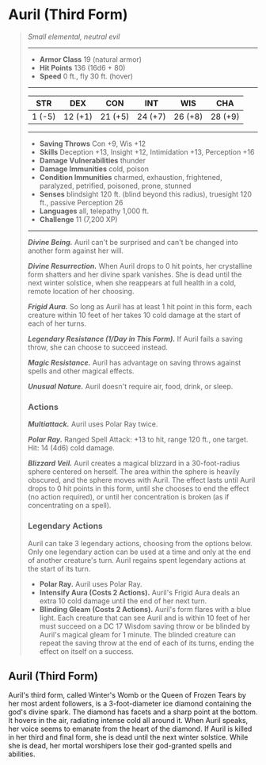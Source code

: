 # Auril (Third Form)
>*Small elemental, neutral evil*
>___
>- **Armor Class** 19 (natural armor)
>- **Hit Points** 136 (16d6 + 80)
>- **Speed** 0 ft., fly 30 ft. (hover)
>___
>|STR|DEX|CON|INT|WIS|CHA|
>|:---:|:---:|:---:|:---:|:---:|:---:|
>|1 (-5)|12 (+1)|21 (+5)|24 (+7)|26 (+8)|28 (+9)|
>___
>- **Saving Throws** Con +9, Wis +12
>- **Skills** Deception +13, Insight +12, Intimidation +13, Perception +16
>- **Damage Vulnerabilities** thunder
>- **Damage Immunities** cold, poison
>- **Condition Immunities** charmed, exhaustion, frightened, paralyzed, petrified, poisoned, prone, stunned
>- **Senses** blindsight 120 ft. (blind beyond this radius), truesight 120 ft., passive Perception 26
>- **Languages** all, telepathy 1,000 ft.
>- **Challenge** 11 (7,200 XP)
>___
>***Divine Being.*** Auril can't be surprised and can't be changed into another form against her will.  
>
>***Divine Resurrection.*** When Auril drops to 0 hit points, her crystalline form shatters and her divine spark vanishes. She is dead until the next winter solstice, when she reappears at full health in a cold, remote location of her choosing.  
>
>***Frigid Aura.*** So long as Auril has at least 1 hit point in this form, each creature within 10 feet of her takes 10 cold damage at the start of each of her turns.  
>
>***Legendary Resistance (1/Day in This Form).*** If Auril fails a saving throw, she can choose to succeed instead.  
>
>***Magic Resistance.*** Auril has advantage on saving throws against spells and other magical effects.  
>
>***Unusual Nature.*** Auril doesn't require air, food, drink, or sleep.  
>
>### Actions
>***Multiattack.*** Auril uses Polar Ray twice.  
>
>***Polar Ray.*** Ranged Spell Attack: +13 to hit, range 120 ft., one target. Hit: 14 (4d6) cold damage.  
>
>***Blizzard Veil.*** Auril creates a magical blizzard in a 30-foot-radius sphere centered on herself. The area within the sphere is heavily obscured, and the sphere moves with Auril. The effect lasts until Auril drops to 0 hit points in this form, until she chooses to end the effect (no action required), or until her concentration is broken (as if concentrating on a spell).  
>
>### Legendary Actions
>Auril can take 3 legendary actions, choosing from the options below. Only one legendary action can be used at a time and only at the end of another creature's turn. Auril regains spent legendary actions at the start of its turn.
>
>- **Polar Ray.** Auril uses Polar Ray.
>- **Intensify Aura (Costs 2 Actions).** Auril's Frigid Aura deals an extra 10 cold damage until the end of her next turn.
>- **Blinding Gleam (Costs 2 Actions).** Auril's form flares with a blue light. Each creature that can see Auril and is within 10 feet of her must succeed on a DC 17 Wisdom saving throw or be blinded by Auril's magical gleam for 1 minute. The blinded creature can repeat the saving throw at the end of each of its turns, ending the effect on itself on a success.
## Auril (Third Form)
Auril's third form, called Winter's Womb or the Queen of Frozen Tears by her most ardent followers, is a 3-foot-diameter ice diamond containing the god's divine spark. The diamond has facets and a sharp point at the bottom. It hovers in the air, radiating intense cold all around it. When Auril speaks, her voice seems to emanate from the heart of the diamond.
If Auril is killed in her third and final form, she is dead until the next winter solstice. While she is dead, her mortal worshipers lose their god-granted spells and abilities.
